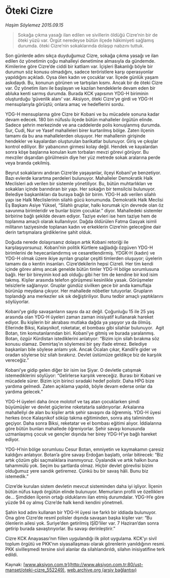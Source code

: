 # Öteki Cizre

*Haşim Söylemez 2015.09.15*

<div class="pNewsDetailMainContent ctx_content" itemprop="articleBody">
 <blockquote>
  <p>
   Sokağa çıkma yasağı ilan edilen ve sivillerin öldüğü Cizre’nin bir de öteki yüzü var. Örgüt neredeyse bütün ilçede hâkimiyeti sağlamış durumda. öteki Cizre’nin sokaklarında dolaşıp nabzını tuttuk.
  </p>
 </blockquote>
 <p>
  Son günlerde adını sıkça duyduğumuz Cizre, sokağa çıkma yasağı ve ilan edilen öz yönetimin çoğu mahalleyi denetimine almasıyla da gündemde. Kimilerine göre Cizre’de ciddi bir katliam var. İçişleri Bakanlığı böyle bir durumun söz konusu olmadığını, sadece teröristlere karşı operasyonlar yapıldığını açıkladı. Oysa ölen kadın ve çocuklar var. İlçede günlük yaşam askıdaydı. Bu, konunun görünen ve tartışılan kısmı. Ancak bir de öteki Cizre var. Öz yönetim ilanı ile başlayan ve kazılan hendeklerle devam eden bir abluka kenti sarmış durumda. Burada KCK yapısının YDG-H biriminin oluşturduğu ‘güvenlik alanı’ var. Aksiyon, öteki Cizre’ye girdi ve YDG-H mensuplarıyla görüştü; onlara amaç ve hedeflerini sordu.
 </p>
 <p>
  YDG-H mensuplarına göre Cizre bir Kobani ve bu mücadele sonuna kadar devam edecek. 180 bin nüfuslu ilçede bütün mahalleler örgütün elinde. Sadece şehrin merkezinde ve ana caddelerde polis konuşlanmış durumda. Sur, Cudi, Nur ve Yasef mahalleleri birer kurtarılmış bölge. Zaten ilçenin tamamı da bu ana mahallelerden oluşuyor. Her mahallenin girişinde hendekler ve kayalardan oluşturulan barikatlar bulunuyor. Giriş ve çıkışlar kontrol ediliyor. Bir yabancının girmesi kolay değil. Hendek ve kayalardan sonra köşe başlarına konulan kum torbaları mevzi görevi görüyor. Bu mevziler dışarıdan görülmesin diye her yüz metrede sokak aralarına perde veya branda çekilmiş.
 </p>
 <p>
  Beyrut sokaklarını andıran Cizre’de yaşayanlar, ilçeyi Kobani’ye benzetiyor. Bazı evlerde karartma perdeleri bulunuyor. Mahalleler Demokratik Halk Meclisleri adı verilen bir sistemle yönetiliyor. Bu, bütün muhtarlıkları ve sokakları içinde barındıran bir yapı. Her sokağın bir temsilcisi bulunuyor. Belediye başkanlıkları da buraya bağlı bir birim. YDG-H adı verilen silahlı yapı ise Halk Meclislerinin silahlı gücü konumunda. Demokratik Halk Meclisi Eş Başkanı Asiye Yüksel, “Silahlı gruplar, halkı korumak için devrede olan öz savunma birimleridir ve bunlar bizim çocuklar.” diyor. Mahalledeki sistemler birbirine bağlı şekilde devam ediyor. Taziye evleri ise hem taziye hem de toplanma amaçlı olarak kullanılıyor. Dağda öldürülen Fatma Gasyak isimli militanın taziyesinde toplanan kadın ve erkeklerin Cizre’nin geleceğine dair derin tartışmalara girdiklerine şahit olduk.
 </p>
 <p>
  Doğuda nerede dolaşırsanız dolaşın artık Kobani retoriği ile karşılaşıyorsunuz. Kobani’nin politik Kürtlere sağladığı özgüven YDG-H birimlerini de heyecanlandırmış ve cesaretlendirmiş. YDGK-H (kadın) ve YDG-H olmak üzere ikiye ayrılan gruplar çeşitli timlerden oluşuyor; üyelerin tamamı da o kentin insanları. Cizre’dekilerin hepsi Cizreli. Her tim kendi içinde görev almış ancak genelde bütün timler YDG-H bölge sorumlusuna bağlı. Her bir bireyinin kod adı olduğu gibi her tim de kendine bir kod isim takmış. Kişiler arasında telefon görüşmesi kesinlikle yasak. Görüşmeler telsizlerle sağlanıyor. Gruplar gündüz sivilken gece bir anda kamuflaja bürünüp meydana çıkıyor. Her mahallede nöbetler tutuyorlar. Grupların toplandığı ana merkezler sık sık değiştiriliyor. Bunu tedbir amaçlı yaptıklarını söylüyorlar.
 </p>
 <p>
  Kobani’ye gidip savaşanların sayısı da az değil. Çoğunluğu 15 ile 25 yaş arasında olan YDG-H üyeleri zaman zaman inisiyatif kullanarak hareket ediyor. Bu kişilerin bir akrabası mutlaka dağda ya yaşıyor ya da ölmüş. Ellerinde Biksi, Kalaşnikof, roketatar, el bombası gibi silahlar bulunuyor.  Agit Botan, tim komutanlarından biri. Kobani’ye gitmiş ve burada yaralanmış. Botan, özgür Kürdistan istediklerini anlatıyor: “Bizim için silah bırakma söz konusu olamaz. Demirtaş’ın söylemesi bir şey ifade etmez. Belediye başkanları bile söylese anlamı yok. Ancak Öcalan çıkar, Kandil’e gider ve oradan söylerse biz silah bırakırız. Devlet üstümüze geldikçe biz de karşılık vereceğiz.”
 </p>
 <p>
  Kobani’ye gidip gelen diğer bir isim ise Şiyar. O devletle çatışmak istemediklerini söylüyor: “Gelirlerse karşılık vereceğiz. Burası bir Kobani ve mücadele sürer. Bizim için birinci sıradaki hedef polistir. Daha HPG bize yardıma gelmedi. Zaten açıklama yapıldı, böyle devam ederse onlar da yardıma gelecek.”
 </p>
 <p>
  YDG-H üyeleri daha önce molotof ve taş atan çocuklarken şimdi büyümüşler ve devlet güçlerine roketatarla saldırıyorlar. Arkalarına mahalleliyi de alan bu kişiler artık şehir savaşını da öğrenmiş. YDG-H üyesi herkes önce Kalaşnikof söküp takma eğitiminden, sonra atış taliminden geçiyor. Daha sonra Biksi, reketatar ve el bombası eğitimi alıyor. İddialarına göre bütün bunları mahallede öğreniyorlar. Şehir savaşı konusunda uzmanlaşmış çocuk ve gençler dışında her birey YDG-H’ye bağlı hareket ediyor.
 </p>
 <p>
  YDG-H’nin bölge sorumlusu Cesur Botan, emniyetin ve kaymakamın çaresiz kaldığını anlatıyor. Botan’a göre savaşı Erdoğan başlattı, onlar bitirecek: “Biz artık çözüm gibi saçmalıklara inanmıyoruz. Oyalandık ve artık halkın buna tahammülü yok. Seçim bu şartlarda olmaz. Hiçbir devlet görevlisi bizim olduğumuz yere sandık getiremez. Çünkü bu bir savaş hâli. Bunu biz istemedik.”
 </p>
 <p>
  Cizre’de kurulan sistem devletin mevcut sisteminden daha iyi işliyor. İlçenin bütün nüfus kaydı örgütün elinde bulunuyor. Memurların profili ve özellikleri de... Şimdiden ilçenin ortağı olduklarını ilan etmiş durumdalar. YDG-H’e göre yüzde 94 oy almış Cizre’de halk kendi kendini yönetmeli.
 </p>
 <p>
  Şahin kod adını kullanan bir YDG-H üyesi ise farklı bir iddiada bulunuyor. Ona göre Cizre’de resmî polisler dışında savaşan başka kişiler var: “Bu ölenlerin ailesi yok. Suriye’den getirilmiş IŞİD’liler var. 7 Haziran’dan sonra getirip burada savaştırıyorlar. Bu savaşı derinleştirir.”
 </p>
 <p>
  Cizre KCK Anayasası’nın fiilen uygulandığı ilk pilot uygulama. KCK’yı sivil toplum örgütü ve PKK’nın siyasallaşması olarak görenlerin yanıldığının resmi. PKK sivilleşmedi tersine sivil alanlar da silahlandırıldı, silahın inisiyatifine terk edildi.
 </p>
</div>


Kaynak: [www.aksiyon.com.tr](http://www.aksiyon.com.tr:80/ust-manset/oteki-cizre_552249), [web.archive.org (arşiv bağlantısı)](http://web.archive.org/web/20151029163709/http://www.aksiyon.com.tr:80/ust-manset/oteki-cizre_552249)
